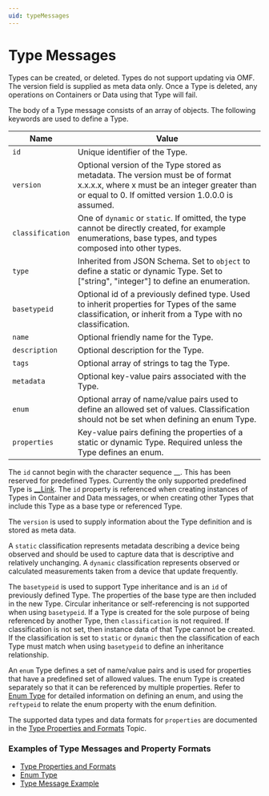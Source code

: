 ```yaml
---
uid: typeMessages
---
```


# Type Messages


Types can be created, or deleted. Types do not support updating via OMF. The version field is supplied as meta data only. 
Once a Type is deleted, any operations on Containers or Data using that Type will fail.

The body of a Type message consists of an array of objects. The following keywords are used to define a Type.

| Name | Value |
| --- | --- |
| `id` | Unique identifier of the Type. |
| `version` | Optional version of the Type stored as metadata. The version must be of format x.x.x.x, where x must be an integer greater than or equal to 0. If omitted version 1.0.0.0 is assumed. |
| `classification` | One of `dynamic` or `static`. If omitted, the type cannot be directly created, for example enumerations, base types, and types composed into other types. |
| `type` | Inherited from JSON Schema. Set to `object` to define a static or dynamic Type. Set to [\"string\", \"integer\"] to define an enumeration. |
| `basetypeid` | Optional id of a previously defined type. Used to inherit properties for Types of the same classification, or inherit from a Type with no classification. |
| `name` | Optional friendly name for the Type. |
| `description` | Optional description for the Type. |
| `tags` | Optional array of strings to tag the Type. |
| `metadata` | Optional key-value pairs associated with the Type. |
| `enum` | Optional array of name/value pairs used to define an allowed set of values. Classification should not be set when defining an enum Type. |
| `properties` | Key-value pairs defining the properties of a static or dynamic Type. Required unless the Type defines an enum. |

The `id` cannot begin with the character sequence __. This has been reserved for predefined Types. Currently the only supported predefined Type 
is [__Link](xref:linkType). The `id` property is referenced when creating instances of Types in Container and Data messages, or when 
creating other Types that include this Type as a base type or referenced Type.

The `version` is used to supply information about the Type definition and is stored as meta data. 

A `static` classification represents metadata describing a device being observed and should be used to capture data that is descriptive and
relatively unchanging. A `dynamic` classification represents observed or calculated measurements taken from a device that update frequently. 

The `basetypeid` is used to support Type inheritance and is an `id` of previously defined Type. The properties of the base type are then included in the new Type. Circular inheritance or self-referencing is not supported when using `basetypeid`. 
If a Type is created for the sole purpose of being referenced by another Type, then `classification` is not required. If classification is not set, then instance data of that Type cannot be created.
If the classification is set to `static` or `dynamic` then the classification of each Type must match when using `basetypeid` to define an inheritance relationship.

An `enum` Type defines a set of name/value pairs and is used for properties that have a predefined set of allowed values. 
The enum Type is created separately so that it can be referenced by multiple properties. Refer to [Enum Type](xref:enumType) for detailed information on defining an enum, and using the `reftypeid` to relate the enum property with the enum definition.

The supported data types and data formats for `properties` are documented in the [Type Properties and Formats](xref:typePropertiesAndFormats) Topic. 

### Examples of Type Messages and Property Formats

   - [Type Properties and Formats](xref:typePropertiesAndFormats)
   - [Enum Type](xref:enumType)
   - [Type Message Example](xref:typeExample)

